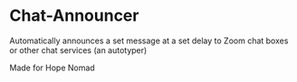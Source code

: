 # Chat-Announcer
Automatically announces a set message at a set delay to Zoom chat boxes or other chat services (an autotyper)

Made for Hope Nomad
